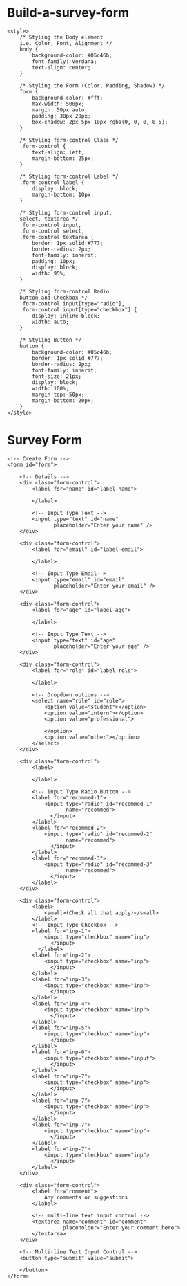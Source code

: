 # Build-a-survey-form

<!DOCTYPE html>
<html lang="en">

<head>
    <meta charset="UTF-8">
    <meta http-equiv="X-UA-Compatible" 
          content="IE=edge">
    <meta name="viewport" 
          content="width=device-width, initial-scale=1.0">
    <title>
        Build a Survey Form
    </title>

    <style>
        /* Styling the Body element 
        i.e. Color, Font, Alignment */
        body {
            background-color: #05c46b;
            font-family: Verdana;
            text-align: center;
        }

        /* Styling the Form (Color, Padding, Shadow) */
        form {
            background-color: #fff;
            max-width: 500px;
            margin: 50px auto;
            padding: 30px 20px;
            box-shadow: 2px 5px 10px rgba(0, 0, 0, 0.5);
        }

        /* Styling form-control Class */
        .form-control {
            text-align: left;
            margin-bottom: 25px;
        }

        /* Styling form-control Label */
        .form-control label {
            display: block;
            margin-bottom: 10px;
        }

        /* Styling form-control input, 
        select, textarea */
        .form-control input,
        .form-control select,
        .form-control textarea {
            border: 1px solid #777;
            border-radius: 2px;
            font-family: inherit;
            padding: 10px;
            display: block;
            width: 95%;
        }

        /* Styling form-control Radio 
        button and Checkbox */
        .form-control input[type="radio"],
        .form-control input[type="checkbox"] {
            display: inline-block;
            width: auto;
        }

        /* Styling Button */
        button {
            background-color: #05c46b;
            border: 1px solid #777;
            border-radius: 2px;
            font-family: inherit;
            font-size: 21px;
            display: block;
            width: 100%;
            margin-top: 50px;
            margin-bottom: 20px;
        }
    </style>
</head>

<body>
    <h1> Survey Form</h1>

    <!-- Create Form -->
    <form id="form">

        <!-- Details -->
        <div class="form-control">
            <label for="name" id="label-name">
                
            </label>

            <!-- Input Type Text -->
            <input type="text" id="name" 
                   placeholder="Enter your name" />
        </div>

        <div class="form-control">
            <label for="email" id="label-email">
                
            </label>

            <!-- Input Type Email-->
            <input type="email" id="email" 
                   placeholder="Enter your email" />
        </div>

        <div class="form-control">
            <label for="age" id="label-age">
                
            </label>

            <!-- Input Type Text -->
            <input type="text" id="age" 
                   placeholder="Enter your age" />
        </div>

        <div class="form-control">
            <label for="role" id="label-role">
                
            </label>

            <!-- Dropdown options -->
            <select name="role" id="role">
                <option value="student"></option>
                <option value="intern"></option>
                <option value="professional">
                    
                </option>
                <option value="other"></option>
            </select>
        </div>

        <div class="form-control">
            <label>
            
            </label>

            <!-- Input Type Radio Button -->
            <label for="recommed-1">
                <input type="radio" id="recommed-1" 
                       name="recommed">
                  </input>
            </label>
            <label for="recommed-2">
                <input type="radio" id="recommed-2" 
                       name="recommed">
                  </input>
            </label>
            <label for="recommed-3">
                <input type="radio" id="recommed-3" 
                       name="recommed">
                  </input>
            </label>
        </div>

        <div class="form-control">
            <label>
                <small>(Check all that apply)</small>
            </label>
            <!-- Input Type Checkbox -->
            <label for="inp-1">
                <input type="checkbox" name="inp">
                  </input>
              </label>
            <label for="inp-2">
                <input type="checkbox" name="inp">
                  </input>
            </label>
            <label for="inp-3">
                <input type="checkbox" name="inp">
                  </input>
            </label>
            <label for="inp-4">
                <input type="checkbox" name="inp">
                  </input>
            </label>
            <label for="inp-5">
                <input type="checkbox" name="inp">
                  </input>
            </label>
            <label for="inp-6">
                <input type="checkbox" name="input">
                  </input>
            </label>
            <label for="inp-7">
                <input type="checkbox" name="inp">
                  </input>
            </label>
            <label for="inp-7">
                <input type="checkbox" name="inp">
                  </input>
            </label>
            <label for="inp-7">
                <input type="checkbox" name="inp">
                  </input>
            </label>
            <label for="inp-7">
                <input type="checkbox" name="inp">
                  </input>
            </label>
        </div>

        <div class="form-control">
            <label for="comment">
                Any comments or suggestions
            </label>

            <!-- multi-line text input control -->
            <textarea name="comment" id="comment" 
                      placeholder="Enter your comment here">
            </textarea>
        </div>

        <!-- Multi-line Text Input Control -->
        <button type="submit" value="submit">
            
        </button>
    </form>
</body>

</html>
